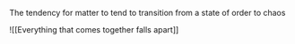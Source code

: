 The tendency for matter to tend to transition from a state of order to chaos

![[Everything that comes together falls apart]]
